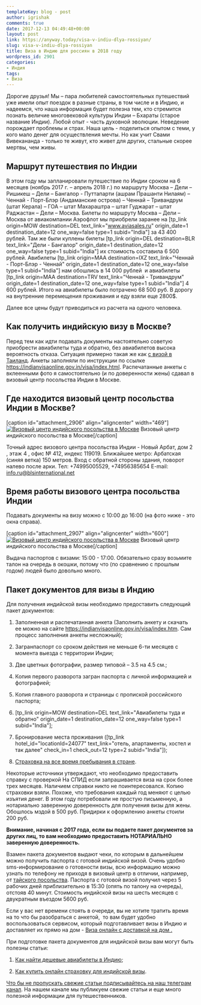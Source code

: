 ```yaml
---
templateKey: blog - post
author: igrishak
comments: true
date: 2017-12-13 04:49:48+00:00
layout: post
link: https://anyway.today/visa-v-indiu-dlya-rossiyan/
slug: visa-v-indiu-dlya-rossiyan
title: Виза в Индию для россиян в 2018 году
wordpress_id: 2901
categories:
- Индия
tags:
- Виза
---
```


Дорогие друзья!
Мы – пара любителей самостоятельных путешествий уже имели опыт поездок в разные страны, в том числе и в Индию, и надеемся, что наша информация будет полезна тем, кто стремится познать величие многовековой культуры Индии – Бхараты (старое название Индии). Любой опыт - часть духовной эволюции. Неведение порождает проблемы и страх. Наша цель - поделиться опытом с теми, у кого мало денег для осуществления мечты. Но как учит Свами Вивекананда - только те живут, кто живет для других, стальные скорее мертвы, чем живы.




<!-- more -->





## Маршрут путешествия по Индии




В этом году мы запланировали путешествие по Индии сроком на 6 месяцев (ноябрь 2017 г. – апрель 2018 г.) по маршруту Москва – Дели – Ришикеш – Дели – Бангалор - Путтапарти (ашрам Прашанти Нилаям) – Ченнай - Порт-Блэр (Андаманские острова) – Ченнай – Тривандрум (штат Керала) – ГОА – штат Махараштра – штат Гуджарат – штат Раджастан – Дели – Москва. Билеты по маршруту Москва – Дели – Москва от авиакомпании Аэрофлот мы приобрели заранее на [tp_link origin=MOW destination=DEL text_link="www.aviasales.ru" origin_date=1 destination_date=12 one_way=false type=1 subid="India"] за 43 400 рублей. Там же были куплены билеты [tp_link origin=DEL destination=BLR text_link="Дели - Бангалор" origin_date=1 destination_date=12 one_way=false type=1 subid="India"] их стоимость составила 6 500 рублей. Авибилеты [tp_link origin=MAA destination=IXZ text_link="Ченнай - Порт-Блэр - Ченнай" origin_date=1 destination_date=12 one_way=false type=1 subid="India"] нам обошлись в 14 000 рублей  и авиабилеты [tp_link origin=MAA destination=TRV text_link="Ченнай - Тривандрум" origin_date=1 destination_date=12 one_way=false type=1 subid="India"] 4 600 рублей. Итого на авиабилеты было потрачено 68 500 руб. В дорогу на внутренние перемещения проживания и еду взяли еще 2800$.




Далее все цены будут приводиться из расчета на одного человека.





## Как получить индийскую визу в Москве?




Перед тем как идти подавать документы настоятельно советую приобрести авиабилеты туда и обратно, без авиабилетов высока вероятность отказа. Ситуация примерно такая же как [с визой в Таиланд](https://anyway.today/nujna-li-visa-v-tailand-v-dlya-rossiyan/). Анкеты заполняли по инструкции по ссылке https://indianvisaonline.gov.in/visa/index.html. Распечатанные анкеты с вклеенными фото я самостоятельно (и по доверенности жены) сдавал в визовый центр посольства Индии в Москве.





## Где находится визовый центр посольства Индии в Москве?


[caption id="attachment_2906" align="aligncenter" width="469"][![Визовый центр индийского посольства в Москве](https://anyway.today/wp-content/uploads/2017/12/1-300x177.jpg)](https://anyway.today/wp-content/uploads/2017/12/1.jpg) Визовый центр индийского посольства в Москве[/caption]


Точный адрес визового центра посольства Индии - Новый Арбат, дом 2 , этаж 4 , офис № 412, индекс 119019.
Ближайшее метро: Арбатская (синяя ветка) 150 метров.
Вход с обратной стороны здания, поворот налево после арки. Тел: +74995005529, +74956385654 E-mail: info.ru@blsinternational.net





## Время работы визового центра посольства Индии




Подавать документы на визу можно с 10:00 до 16:00 (на фото ниже - это окна справа).




[caption id="attachment_2907" align="aligncenter" width="600"][![Визовый центр индийского посольства в Москве](https://anyway.today/wp-content/uploads/2017/12/2.jpg)](https://anyway.today/wp-content/uploads/2017/12/2.jpg) Визовый центр индийского посольства в Москве[/caption]


Выдача паспортов с визами: 15:00 - 17:00. Обязательно сразу возьмите талон на очередь в окошки, потому что (по сравнению с прошлым годом) людей было довольно много.





## Пакет документов для визы в Индию


Для получения индийской визы необходимо предоставить следующий пакет документов:



 	
  1. Заполненная и распечатанная анкета (Заполнить анкету и скачать ее можно на сайте https://indianvisaonline.gov.in/visa/index.htm. Сам процесс заполнения анкеты несложный);

 	
  2. Загранпаспорт со сроком действия не меньше 6-ти месяцев с момента выезда с территории Индии;

 	
  3. Две цветных фотографии, размер типовой – 3.5 на 4.5 см.;

 	
  4. Копия первого разворота загран паспорта с личной информацией и фотографией;

 	
  5. Копия главного разворота и страницы с пропиской российского паспорта;

 	
  6. [tp_link origin=MOW destination=DEL text_link="Авиабилеты туда и обратно" origin_date=1 destination_date=12 one_way=false type=1 subid="India"];

 	
  7. Бронирование места проживания ([tp_link hotel_id="locationId=24077" text_link="отель, апартаменты, хостел и так далее" check_in=1 check_out=12 type=2 subid="India"]);

 	
  8. [Страховка на все время пребывания в стране](https://c24.travelpayouts.com/click?shmarker=14510.India&promo_id=659&source_type=customlink&type=click&custom_url=https%3A%2F%2Fcherehapa.ru%2F).




Некоторые источники утверждают, что необходимо предоставить справку с проверкой На СПИД если запрашивается виза на срок более трех месяцев. Наличием справки никто не поинтересовался. Копию страховки взяли. Похоже, что требования каждый год меняют с целью изъятия денег. В этом году потребовали не простую письменную, а нотариально заверенную доверенность для получения визы для жены. Обошлось мздой в 500 руб. Придирки к оформлению анкеты стоили 200 руб.




**Внимание, начиная с 2017 года, если вы подаете пакет документов за других лиц, то вам необходимо предоставить НОТАРИАЛЬНО заверенную доверенность.**




Взамен пакета документов выдают чеки, по которым в дальнейшем можно получить паспорта с готовой индийской визой. Очень удобно sms-информирование о готовности визы, всю информацию можно узнать по телефону не приходя в визовый центр в отличии, например, от [тайского посольства](https://anyway.today/nujna-li-visa-v-tailand-v-dlya-rossiyan/). Паспорта с готовой визой получил через 5 рабочих дней приблизительно в 15:30 (опять по талону на очередь), отстояв 40 минут. Стоимость индийской визы на шесть месяцев с двукратным въездом 5600 руб.




Если у вас нет времени стоять в очереди, вы не хотите тратить время на то что бы разобраться с анкетой,  то вам будет удобно воспользоваться сервисом, который подготавливает визы в Индию и доставляет их прямо на дом - [Виза онлайн с доставкой на дом .](https://c5.travelpayouts.com/click?shmarker=14510.india&promo_id=125&source_type=link&type=click)




При подготовке пакета документов для индийской визы вам могут быть полезны статьи:






 	
  1. [Как найти дешевые авиабилеты в Индию](https://anyway.today/kak-naiti-deshevie-aviabileti/);

 	
  2. [Как купить онлайн страховку для индийской визы](https://anyway.today/zachem-nujna-turisticheskaya-medizinskay-strahovka/).





[Что бы не пропускать свежие статьи подписывайтесь на наш телеграм канал](https://t.me/anyway_today). На нашем канале мы публикуем свежие статьи и еще много полезной информации для путешественников.
